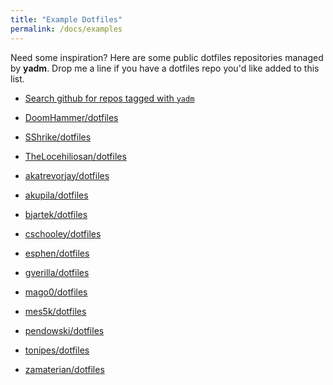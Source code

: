 ```yaml
---
title: "Example Dotfiles"
permalink: /docs/examples
---
```

<a name=""></a><!-- Anchor "#" used at the ends of pagination -->
Need some inspiration? Here are some public dotfiles repositories managed by
**yadm**. Drop me a line if you have a dotfiles repo you'd like added to this
list.

* [Search github for repos tagged with `yadm`](https://github.com/search?q=topic%3Ayadm&type=Repositories)

* [DoomHammer/dotfiles](https://github.com/DoomHammer/dotfiles)
* [SShrike/dotfiles](https://github.com/SShrike/dotfiles)
* [TheLocehiliosan/dotfiles](https://github.com/TheLocehiliosan/dotfiles)
* [akatrevorjay/dotfiles](https://github.com/akatrevorjay/dotfiles)
* [akupila/dotfiles](https://github.com/akupila/dotfiles)
* [bjartek/dotfiles](https://github.com/bjartek/dotfiles)
* [cschooley/dotfiles](https://github.com/cschooley/dotfiles)
* [esphen/dotfiles](https://github.com/esphen/dotfiles)
* [gverilla/dotfiles](https://github.com/gverilla/dotfiles)
* [mago0/dotfiles](https://github.com/mago0/dotfiles)
* [mes5k/dotfiles](https://github.com/mes5k/dotfiles)
* [pendowski/dotfiles](https://github.com/pendowski/dotfiles)
* [tonipes/dotfiles](https://github.com/tonipes/dotfiles)
* [zamaterian/dotfiles](https://github.com/zamaterian/dotfiles)
